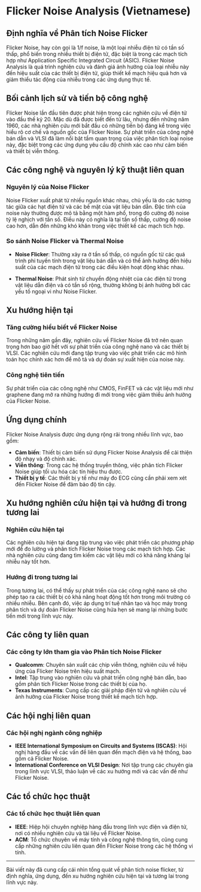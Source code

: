 # Flicker Noise Analysis (Vietnamese)

## Định nghĩa về Phân tích Noise Flicker

Flicker Noise, hay còn gọi là 1/f noise, là một loại nhiễu điện tử có tần số thấp, phổ biến trong nhiều thiết bị điện tử, đặc biệt là trong các mạch tích hợp như Application Specific Integrated Circuit (ASIC). Flicker Noise Analysis là quá trình nghiên cứu và đánh giá ảnh hưởng của loại nhiễu này đến hiệu suất của các thiết bị điện tử, giúp thiết kế mạch hiệu quả hơn và giảm thiểu tác động của nhiễu trong các ứng dụng thực tế.

## Bối cảnh lịch sử và tiến bộ công nghệ

Flicker Noise lần đầu tiên được phát hiện trong các nghiên cứu về điện tử vào đầu thế kỷ 20. Mặc dù đã được biết đến từ lâu, nhưng đến những năm 1960, các nhà nghiên cứu mới bắt đầu có những tiến bộ đáng kể trong việc hiểu rõ cơ chế và nguồn gốc của Flicker Noise. Sự phát triển của công nghệ bán dẫn và VLSI đã làm nổi bật tầm quan trọng của việc phân tích loại noise này, đặc biệt trong các ứng dụng yêu cầu độ chính xác cao như cảm biến và thiết bị viễn thông.

## Các công nghệ và nguyên lý kỹ thuật liên quan

### Nguyên lý của Noise Flicker

Noise Flicker xuất phát từ nhiều nguồn khác nhau, chủ yếu là do các tương tác giữa các hạt điện tử và các bề mặt của vật liệu bán dẫn. Đặc tính của noise này thường được mô tả bằng một hàm phổ, trong đó cường độ noise tỷ lệ nghịch với tần số. Điều này có nghĩa là tại tần số thấp, cường độ noise cao hơn, dẫn đến những khó khăn trong việc thiết kế các mạch tích hợp.

### So sánh Noise Flicker và Thermal Noise

- **Noise Flicker**: Thường xảy ra ở tần số thấp, có nguồn gốc từ các quá trình phi tuyến tính trong vật liệu bán dẫn và có thể ảnh hưởng đến hiệu suất của các mạch điện tử trong các điều kiện hoạt động khác nhau.
  
- **Thermal Noise**: Phát sinh từ chuyển động nhiệt của các điện tử trong vật liệu dẫn điện và có tần số rộng, thường không bị ảnh hưởng bởi các yếu tố ngoại vi như Noise Flicker.

## Xu hướng hiện tại

### Tăng cường hiểu biết về Flicker Noise

Trong những năm gần đây, nghiên cứu về Flicker Noise đã trở nên quan trọng hơn bao giờ hết với sự phát triển của công nghệ nano và các thiết bị VLSI. Các nghiên cứu mới đang tập trung vào việc phát triển các mô hình toán học chính xác hơn để mô tả và dự đoán sự xuất hiện của noise này.

### Công nghệ tiên tiến

Sự phát triển của các công nghệ như CMOS, FinFET và các vật liệu mới như graphene đang mở ra những hướng đi mới trong việc giảm thiểu ảnh hưởng của Flicker Noise.

## Ứng dụng chính

Flicker Noise Analysis được ứng dụng rộng rãi trong nhiều lĩnh vực, bao gồm:

- **Cảm biến**: Thiết bị cảm biến sử dụng Flicker Noise Analysis để cải thiện độ nhạy và độ chính xác.
- **Viễn thông**: Trong các hệ thống truyền thông, việc phân tích Flicker Noise giúp tối ưu hóa các tín hiệu thu được.
- **Thiết bị y tế**: Các thiết bị y tế như máy đo ECG cũng cần phải xem xét đến Flicker Noise để đảm bảo độ tin cậy.

## Xu hướng nghiên cứu hiện tại và hướng đi trong tương lai

### Nghiên cứu hiện tại

Các nghiên cứu hiện tại đang tập trung vào việc phát triển các phương pháp mới để đo lường và phân tích Flicker Noise trong các mạch tích hợp. Các nhà nghiên cứu cũng đang tìm kiếm các vật liệu mới có khả năng kháng lại nhiễu này tốt hơn.

### Hướng đi trong tương lai

Trong tương lai, có thể thấy sự phát triển của các công nghệ nano sẽ cho phép tạo ra các thiết bị có khả năng hoạt động tốt hơn trong môi trường có nhiều nhiễu. Bên cạnh đó, việc áp dụng trí tuệ nhân tạo và học máy trong phân tích và dự đoán Flicker Noise cũng hứa hẹn sẽ mang lại những bước tiến mới trong lĩnh vực này.

## Các công ty liên quan

### Các công ty lớn tham gia vào Phân tích Noise Flicker

- **Qualcomm**: Chuyên sản xuất các chip viễn thông, nghiên cứu về hiệu ứng của Flicker Noise trên hiệu suất mạch.
- **Intel**: Tập trung vào nghiên cứu và phát triển công nghệ bán dẫn, bao gồm phân tích Flicker Noise trong các thiết bị của họ.
- **Texas Instruments**: Cung cấp các giải pháp điện tử và nghiên cứu về ảnh hưởng của Flicker Noise trong thiết kế mạch tích hợp.

## Các hội nghị liên quan

### Các hội nghị ngành công nghiệp

- **IEEE International Symposium on Circuits and Systems (ISCAS)**: Hội nghị hàng đầu về các vấn đề liên quan đến mạch điện và hệ thống, bao gồm cả Flicker Noise.
- **International Conference on VLSI Design**: Nơi tập trung các chuyên gia trong lĩnh vực VLSI, thảo luận về các xu hướng mới và các vấn đề như Flicker Noise.

## Các tổ chức học thuật

### Các tổ chức học thuật liên quan

- **IEEE**: Hiệp hội chuyên nghiệp hàng đầu trong lĩnh vực điện và điện tử, nơi có nhiều nghiên cứu và tài liệu về Flicker Noise.
- **ACM**: Tổ chức chuyên về máy tính và công nghệ thông tin, cũng cung cấp những nghiên cứu liên quan đến Flicker Noise trong các hệ thống vi tính.

---

Bài viết này đã cung cấp cái nhìn tổng quát về phân tích noise flicker, từ định nghĩa, ứng dụng, đến xu hướng nghiên cứu hiện tại và tương lai trong lĩnh vực này.